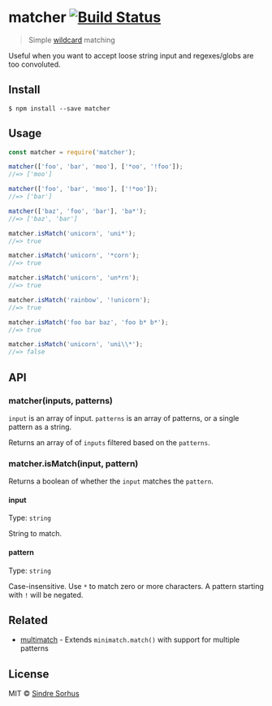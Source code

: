 # matcher [![Build Status](https://travis-ci.org/sindresorhus/matcher.svg?branch=master)](https://travis-ci.org/sindresorhus/matcher)

> Simple [wildcard](https://en.wikipedia.org/wiki/Wildcard_character) matching

Useful when you want to accept loose string input and regexes/globs are too convoluted.


## Install

```
$ npm install --save matcher
```


## Usage

```js
const matcher = require('matcher');

matcher(['foo', 'bar', 'moo'], ['*oo', '!foo']);
//=> ['moo']

matcher(['foo', 'bar', 'moo'], ['!*oo']);
//=> ['bar']

matcher(['baz', 'foo', 'bar'], 'ba*');
//=> ['baz', 'bar']

matcher.isMatch('unicorn', 'uni*');
//=> true

matcher.isMatch('unicorn', '*corn');
//=> true

matcher.isMatch('unicorn', 'un*rn');
//=> true

matcher.isMatch('rainbow', '!unicorn');
//=> true

matcher.isMatch('foo bar baz', 'foo b* b*');
//=> true

matcher.isMatch('unicorn', 'uni\\*');
//=> false
```


## API

### matcher(inputs, patterns)

`input` is an array of input. `patterns` is an array of patterns, or a single pattern as a string.

Returns an array of of `inputs` filtered based on the `patterns`.

### matcher.isMatch(input, pattern)

Returns a boolean of whether the `input` matches the `pattern`.

#### input

Type: `string`

String to match.

#### pattern

Type: `string`

Case-insensitive. Use `*` to match zero or more characters. A pattern starting with `!` will be negated.


## Related

- [multimatch](https://github.com/sindresorhus/multimatch) - Extends `minimatch.match()` with support for multiple patterns


## License

MIT © [Sindre Sorhus](https://sindresorhus.com)
